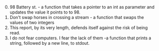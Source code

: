  0. 98 Battery st. - a function that takes a pointer to an int as parameter and updates the value it points to to 98.
1. Don't swap horses in crossing a stream  - a function that swaps the values of two integers
2. This report, by its very length, defends itself against the risk of being read.
3. I do not fear computers. I fear the lack of them  -a function that prints a string, followed by a new line, to stdout.
